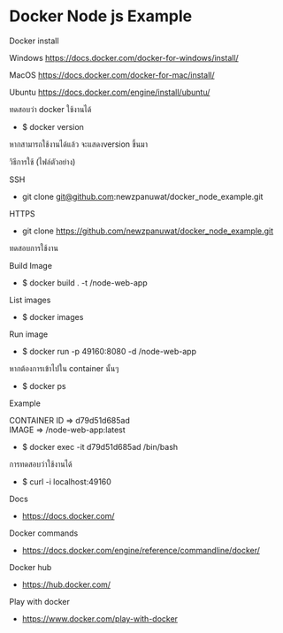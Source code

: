 # Docker Node js Example

Docker install

Windows
https://docs.docker.com/docker-for-windows/install/

MacOS
https://docs.docker.com/docker-for-mac/install/

Ubuntu
https://docs.docker.com/engine/install/ubuntu/

ทดสอบว่า docker ใช้งานได้
- $ docker version

หากสามารถใช้งานได้แล้ว จะแสดงversion ขึ้นมา

วิธีการใช้ (ไฟล์ตัวอย่าง)

SSH
- git clone git@github.com:newzpanuwat/docker_node_example.git

HTTPS
- git clone https://github.com/newzpanuwat/docker_node_example.git

ทดสอบการใช้งาน

Build Image

- $ docker build . -t <your username>/node-web-app

List images
- $ docker images
  
Run image
- $ docker run -p 49160:8080 -d <your username>/node-web-app
  
หากต้องการเข้าไปใน container นั้นๆ
- $ docker ps
  
Example

CONTAINER ID => d79d51d685ad      
IMAGE => <your username>/node-web-app:latest

- $ docker exec -it d79d51d685ad /bin/bash
  
การทดสอบว่าใช้งานได้
- $ curl -i localhost:49160

  
Docs
- https://docs.docker.com/

Docker commands
- https://docs.docker.com/engine/reference/commandline/docker/

Docker hub
- https://hub.docker.com/

Play with docker
- https://www.docker.com/play-with-docker

